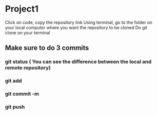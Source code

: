 # Project1

Click on code, copy the repository link
Using terminal, go to the folder on your local computer where you want the repository to be cloned
Do git clone <link> on your terminal 


## Make sure to do 3 commits 

### git status ( You can see the difference between the local and remote repository)
### git add <file> 
### git commit -m <message>
### git push 
